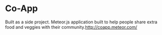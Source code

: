 # Co-App
Built as a side project. Meteor.js application built to help people share extra food and veggies with their community.http://coapp.meteor.com/
